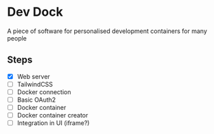 # Dev Dock
A piece of software for personalised development containers for many people

## Steps
- [x] Web server
- [ ] TailwindCSS
- [ ] Docker connection
- [ ] Basic OAuth2
- [ ] Docker container
- [ ] Docker container creator
- [ ] Integration in UI (iframe?)
